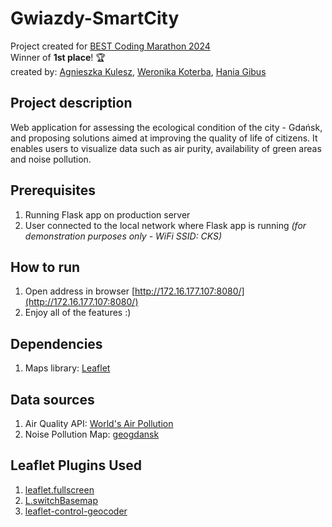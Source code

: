# Gwiazdy-SmartCity

Project created for [BEST Coding Marathon 2024](https://bestcodingmarathon.pl/) <br />
Winner of **1st place**! 🏆 <br />
created by: [Agnieszka Kulesz](https://github.com/agatherat), [Weronika Koterba](https://github.com/weronikakoterba), [Hania Gibus](https://github.com/haniagibus)

## Project description
Web application for assessing the ecological condition of the city - Gdańsk, and proposing solutions aimed at improving the quality of life of citizens. It enables users to visualize data such as air purity, availability of green areas and noise pollution.

## Prerequisites
1. Running Flask app on production server
2. User connected to the local network where Flask app is running _(for demonstration purposes only - WiFi SSID: CKS)_

## How to run
1. Open address in browser [http://172.16.177.107:8080/](http://172.16.177.107:8080/)
4. Enjoy all of the features :)

## Dependencies
1. Maps library: [Leaflet](https://leafletjs.com/)

## Data sources
1. Air Quality API: [World's Air Pollution](https://aqicn.org/api/)
2. Noise Pollution Map: [geogdansk](https://geogdansk.pl/app/pl/?lang=pl&layers=podklad_mapowy_gdansk_779362%2Cpodklad_mapowy_gdansk_779361%2Cpodklad_mapowy_gdansk_779349%2Cpodklad_mapowy_gdansk_779360%2Cpodklad_mapowy_gdansk_779363%2Cpodklad_mapowy_gdansk_779357%2Cpodklad_mapowy_gdansk_779359%2Cpodklad_mapowy_gdansk_779358%2Cpodklad_mapowy_gdansk_779321%2Cpodklad_mapowy_gdansk_779320%2Cpodklad_mapowy_gdansk_77931%2Cpodklad_mapowy_gdansk_779314%2Cpodklad_mapowy_gdansk_779313%2Cpodklad_mapowy_gdansk_779327%2Cpodklad_mapowy_gdansk_779316%2Cpodklad_mapowy_gdansk_779319%2Cpodklad_mapowy_gdansk_779325%2Cpodklad_mapowy_gdansk_779324%2Cpodklad_mapowy_gdansk_779315%2Cpodklad_mapowy_gdansk_779312%2Cpodklad_mapowy_gdansk_779311%2Cpodklad_mapowy_gdansk_779326%2Cpodklad_mapowy_gdansk_77939%2Cpodklad_mapowy_gdansk_77938%2Cpodklad_mapowy_gdansk_77932%2Cpodklad_mapowy_gdansk_779342%2Cpodklad_mapowy_gdansk_779340%2Cpodklad_mapowy_gdansk_779341%2Cpodklad_mapowy_gdansk_779333%2Cpodklad_mapowy_gdansk_779334%2Cpodklad_mapowy_gdansk_779335%2Cpodklad_mapowy_gdansk_779336%2Cpodklad_mapowy_gdansk_779337%2Cpodklad_mapowy_gdansk_779338%2Cpodklad_mapowy_gdansk_779339%2Cpodklad_mapowy_gdansk_77930%2Cpodklad_mapowy_gdansk_7793%2C18da7f003c0-layer-41%2C18da7f003c0-layer-40%2C18da7f003c0-layer-4%2C18da7f0dc1c-layer-170%2C18da7f0dc1c-layer-172%2C18da7f0dc1c-layer-17%2C18dacda06fc-layer-180%2C18dacda06fc-layer-18%2C18da8299e0c-layer-19%2C18da7f09e19-layer-140%2C18da7f09e19-layer-14%2C18da7f0ae6b-layer-154%2C18da7f0ae6b-layer-153%2C18da7f0ae6b-layer-156%2C18da7f0ae6b-layer-152%2C18da7f0ae6b-layer-151%2C18da7f0ae6b-layer-150%2C18da7f0ae6b-layer-15%2C18dacf70d84-layer-86%2C18dacf72833-layer-130&page=Strona-g%C5%82%C3%B3wna&s=50000&webMap=ca296694cd0145d9a3d1fe8db150d769&x=6540740.805712186&y=6025154.213030122)

## Leaflet Plugins Used
1. [leaflet.fullscreen](https://github.com/brunob/leaflet.fullscreen)
2. [L.switchBasemap](https://github.com/clavijojuan/L.switchBasemap)
3. [leaflet-control-geocoder](https://github.com/perliedman/leaflet-control-geocoder)

